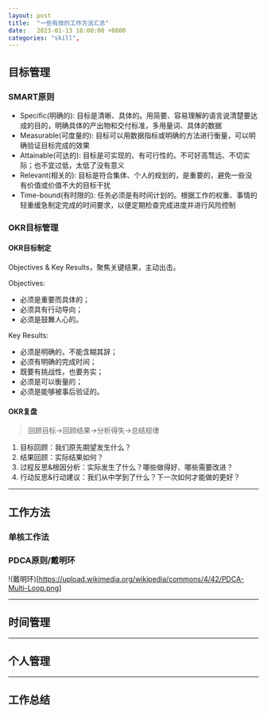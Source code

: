 ```yaml
---
layout: post
title:  "一些有效的工作方法汇总"
date:   2023-01-13 18:00:00 +0800
categories: "skill", 
---
```


## 目标管理

### SMART原则

- Specific(明确的): 目标是清晰、具体的。用简要、容易理解的语言说清楚要达成的目的，明确具体的产出物和交付标准，多用量词、具体的数据
- Measurable(可度量的): 目标可以用数据指标或明确的方法进行衡量，可以明确验证目标完成的效果
- Attainable(可达的): 目标是可实现的、有可行性的。不可好高骛远、不切实际；也不宜过低，太低了没有意义
- Relevant(相关的): 目标是符合集体、个人的规划的，是重要的，避免一些没有价值或价值不大的目标干扰
- Time-bound(有时限的): 任务必须是有时间计划的。根据工作的权重、事情的轻重缓急制定完成的时间要求，以便定期检查完成进度并进行风险控制

### OKR目标管理

#### OKR目标制定

Objectives & Key Results，聚焦关键结果，主动出击。

Objectives:
- 必须是重要而具体的；
- 必须具有行动导向；
- 必须是鼓舞人心的。

Key Results:
- 必须是明确的，不能含糊其辞；
- 必须有明确的完成时间；
- 既要有挑战性，也要务实；
- 必须是可以衡量的；
- 必须是能够被事后验证的。

#### OKR复盘

> 回顾目标->回顾结果->分析得失->总结规律
1. 目标回顾：我们原先期望发生什么？
2. 结果回顾：实际结果如何？
3. 过程反思&根因分析：实际发生了什么？哪些做得好、哪些需要改进？
4. 行动反思&行动建议：我们从中学到了什么？下一次如何才能做的更好？

---

## 工作方法

### 单核工作法



### PDCA原则/戴明环

!(戴明环)[https://upload.wikimedia.org/wikipedia/commons/4/42/PDCA-Multi-Loop.png]


---

## 时间管理

---

## 个人管理

---

## 工作总结
